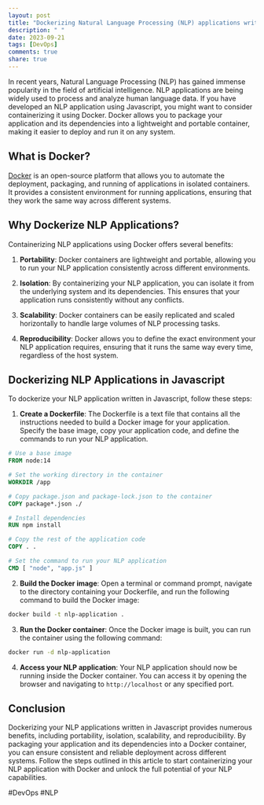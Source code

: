 ```yaml
---
layout: post
title: "Dockerizing Natural Language Processing (NLP) applications written in Javascript"
description: " "
date: 2023-09-21
tags: [DevOps]
comments: true
share: true
---
```


In recent years, Natural Language Processing (NLP) has gained immense popularity in the field of artificial intelligence. NLP applications are being widely used to process and analyze human language data. If you have developed an NLP application using Javascript, you might want to consider containerizing it using Docker. Docker allows you to package your application and its dependencies into a lightweight and portable container, making it easier to deploy and run it on any system.

## What is Docker?

[Docker](https://www.docker.com/) is an open-source platform that allows you to automate the deployment, packaging, and running of applications in isolated containers. It provides a consistent environment for running applications, ensuring that they work the same way across different systems.

## Why Dockerize NLP Applications?

Containerizing NLP applications using Docker offers several benefits:

1. **Portability**: Docker containers are lightweight and portable, allowing you to run your NLP application consistently across different environments.

2. **Isolation**: By containerizing your NLP application, you can isolate it from the underlying system and its dependencies. This ensures that your application runs consistently without any conflicts.

3. **Scalability**: Docker containers can be easily replicated and scaled horizontally to handle large volumes of NLP processing tasks.

4. **Reproducibility**: Docker allows you to define the exact environment your NLP application requires, ensuring that it runs the same way every time, regardless of the host system.

## Dockerizing NLP Applications in Javascript

To dockerize your NLP application written in Javascript, follow these steps:

1. **Create a Dockerfile**: The Dockerfile is a text file that contains all the instructions needed to build a Docker image for your application. Specify the base image, copy your application code, and define the commands to run your NLP application.

```Dockerfile
# Use a base image
FROM node:14

# Set the working directory in the container
WORKDIR /app

# Copy package.json and package-lock.json to the container
COPY package*.json ./

# Install dependencies
RUN npm install

# Copy the rest of the application code
COPY . .

# Set the command to run your NLP application
CMD [ "node", "app.js" ]
```

2. **Build the Docker image**: Open a terminal or command prompt, navigate to the directory containing your Dockerfile, and run the following command to build the Docker image:

```bash
docker build -t nlp-application .
```

3. **Run the Docker container**: Once the Docker image is built, you can run the container using the following command:

```bash
docker run -d nlp-application
```

4. **Access your NLP application**: Your NLP application should now be running inside the Docker container. You can access it by opening the browser and navigating to `http://localhost` or any specified port.

## Conclusion

Dockerizing your NLP applications written in Javascript provides numerous benefits, including portability, isolation, scalability, and reproducibility. By packaging your application and its dependencies into a Docker container, you can ensure consistent and reliable deployment across different systems. Follow the steps outlined in this article to start containerizing your NLP application with Docker and unlock the full potential of your NLP capabilities.

#DevOps #NLP